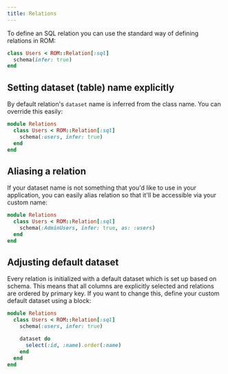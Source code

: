 ```yaml
---
title: Relations
---
```


To define an SQL relation you can use the standard way of defining relations in
ROM:

```ruby
class Users < ROM::Relation[:sql]
  schema(infer: true)
end
```

## Setting dataset (table) name explicitly

By default relation's `dataset` name is inferred from the class name. You can override this easily:

```ruby
module Relations
  class Users < ROM::Relation[:sql]
    schema(:users, infer: true)
  end
end
```

## Aliasing a relation

If your dataset name is not something that you'd like to use in your application, you can easily alias relation so that it'll be accessible via your custom name:

```ruby
module Relations
  class Users < ROM::Relation[:sql]
    schema(:AdminUsers, infer: true, as: :users)
  end
end
```

## Adjusting default dataset

Every relation is initialized with a default dataset which is set up based on schema. This means that all columns are explicitly selected and relations are ordered by primary key. If you want to change this, define your custom default dataset using a block:

```ruby
module Relations
  class Users < ROM::Relation[:sql]
    schema(:users, infer: true)

    dataset do
      select(:id, :name).order(:name)
    end
  end
end
```
